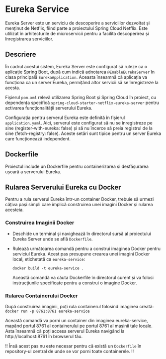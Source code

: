 # Eureka Service

Eureka Server este un serviciu de descoperire a serviciilor dezvoltat și menținut de Netflix, fiind parte a proiectului Spring Cloud Netflix. Este utilizat în arhitecturile de microservicii pentru a facilita descoperirea și înregistrarea serviciilor.

## Descriere

În cadrul acestui sistem, Eureka Server este configurat să ruleze ca o aplicație Spring Boot, după cum indică adnotarea `@EnableEurekaServer` în clasa principală `EurekaApplication`. Aceasta înseamnă că aplicația va funcționa ca un server Eureka, permițând altor servicii să se înregistreze la acesta.

Fișierul `pom.xml` relevă utilizarea Spring Boot și Spring Cloud în proiect, cu dependența specifică `spring-cloud-starter-netflix-eureka-server` pentru activarea funcționalității serverului Eureka.

Configurația pentru serverul Eureka este definită în fișierul `application.yaml`. Aici, serverul este configurat să nu se înregistreze pe sine (register-with-eureka: false) și să nu încerce să preia registrul de la sine (fetch-registry: false). Aceste setări sunt tipice pentru un server Eureka care funcționează independent.

## Dockerfile

Proiectul include un Dockerfile pentru containerizarea și desfășurarea ușoară a serverului Eureka.

## Rularea Serverului Eureka cu Docker

Pentru a rula serverul Eureka într-un container Docker, trebuie să urmezi câțiva pași simpli care implică construirea unei imagini Docker și rularea acesteia.

### Construirea Imaginii Docker
 - Deschide un terminal și navighează în directorul sursă al proiectului Eureka Server unde se află `Dockerfile`.
 - Rulează următoarea comandă pentru a construi imaginea Docker pentru serviciul Eureka. Acest pas presupune crearea unei imagini Docker local, etichetată ca `eureka-service`:

   `docker build -t eureka-service .`

   Această comandă va căuta Dockerfile în directorul curent și va folosi instrucțiunile specificate pentru a construi o imagine Docker.

### Rularea Containerului Docker

După construirea imaginii, poți rula containerul folosind imaginea creată:
`docker run -p 8761:8761 eureka-service`

Această comandă va porni un container din imaginea eureka-service, mapând portul 8761 al containerului pe portul 8761 al mașinii tale locale. Asta înseamnă că poți accesa serverul Eureka navigând la http://localhost:8761 în browserul tău.

:bangbang: Însă acest pas nu este necesar pentru că există un `Dockerfile` în repository-ul central de unde se vor porni toate containerele. :bangbang:
